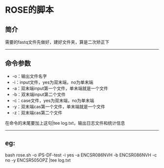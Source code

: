 # ROSE的脚本

## 简介

需要的fastq文件先做好，建好文件夹，算是二次矫正下

---

## 命令参数

- -o：输出文件名字
- -i：input文件，yes为双末端，no为单末端
- -a：双末端input第一个文件，单末端就是一个文件
- -b：双末端input第二个文件
- -c：case文件，yes为双末端，no为单末端
- -y：双末端cas第一个文件，单末端就是一个文件
- -z：双末端cas第二个文件

在命令的末尾要加上这句|tee log.txt，输出日志文件和统计信息

---

## eg:

bash rose.sh -o iPS-DF-test  -i yes -a ENCSR086NVH -b ENCSR086NVH -c no -y ENCSR505OPZ |tee log.txt